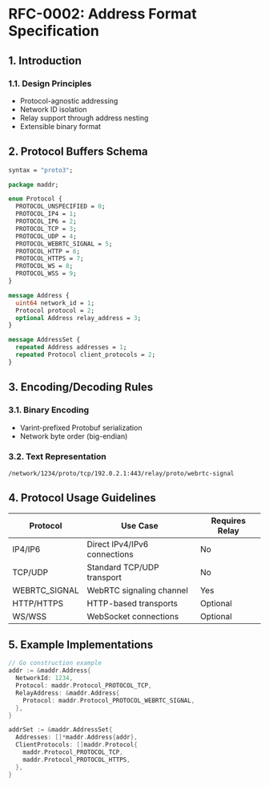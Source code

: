 # RFC-0002: Address Format Specification

## 1. Introduction
### 1.1. Design Principles
- Protocol-agnostic addressing
- Network ID isolation
- Relay support through address nesting
- Extensible binary format

## 2. Protocol Buffers Schema
```protobuf
syntax = "proto3";

package maddr;

enum Protocol {
  PROTOCOL_UNSPECIFIED = 0;
  PROTOCOL_IP4 = 1;
  PROTOCOL_IP6 = 2;
  PROTOCOL_TCP = 3;
  PROTOCOL_UDP = 4;
  PROTOCOL_WEBRTC_SIGNAL = 5;
  PROTOCOL_HTTP = 6;
  PROTOCOL_HTTPS = 7;
  PROTOCOL_WS = 8;
  PROTOCOL_WSS = 9;
}

message Address {
  uint64 network_id = 1;
  Protocol protocol = 2;
  optional Address relay_address = 3;
}

message AddressSet {
  repeated Address addresses = 1;
  repeated Protocol client_protocols = 2;
}
```

## 3. Encoding/Decoding Rules
### 3.1. Binary Encoding
- Varint-prefixed Protobuf serialization
- Network byte order (big-endian)

### 3.2. Text Representation
```
/network/1234/proto/tcp/192.0.2.1:443/relay/proto/webrtc-signal
```

## 4. Protocol Usage Guidelines
| Protocol            | Use Case                          | Requires Relay |
|---------------------|-----------------------------------|----------------|
| IP4/IP6             | Direct IPv4/IPv6 connections      | No             |
| TCP/UDP             | Standard TCP/UDP transport        | No             |
| WEBRTC_SIGNAL       | WebRTC signaling channel          | Yes            |
| HTTP/HTTPS          | HTTP-based transports             | Optional       |
| WS/WSS              | WebSocket connections             | Optional       |

## 5. Example Implementations
```go
// Go construction example
addr := &maddr.Address{
  NetworkId: 1234,
  Protocol: maddr.Protocol_PROTOCOL_TCP,
  RelayAddress: &maddr.Address{
    Protocol: maddr.Protocol_PROTOCOL_WEBRTC_SIGNAL,
  },
}

addrSet := &maddr.AddressSet{
  Addresses: []*maddr.Address{addr},
  ClientProtocols: []maddr.Protocol{
    maddr.Protocol_PROTOCOL_TCP,
    maddr.Protocol_PROTOCOL_HTTPS,
  },
}
```
